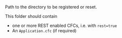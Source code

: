 Path to the directory to be registered or reset.

This folder should contain 
- one or more REST enabled CFCs, i.e. with `rest=true`
- An `Application.cfc` (if required)